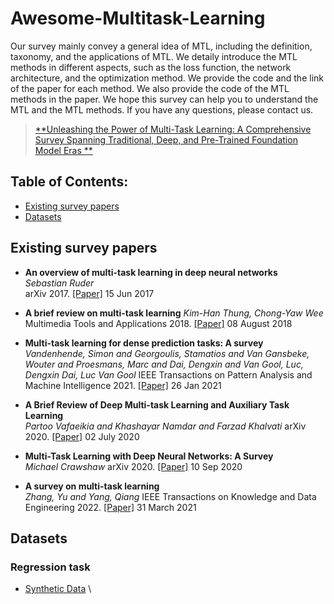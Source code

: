 # Awesome-Multitask-Learning
<!-- This repository periodicly updates the the papers and resources of MTL. -->
Our survey mainly convey a general idea of MTL, including the definition, taxonomy, and the applications of MTL. We detaily introduce the MTL methods in different aspects, such as the loss function, the network architecture, and the optimization method. We provide the code and the link of the paper for each method. We also provide the code of the MTL methods in the paper. We hope this survey can help you to understand the MTL and the MTL methods. If you have any questions, please contact us.
> [**Unleashing the Power of Multi-Task Learning: A Comprehensive Survey Spanning Traditional, Deep, and Pre-Trained Foundation Model Eras **](https://arxiv.org/abs/2004.13379)

<!-- > [**Multi-Task Learning for Dense Prediction Tasks: A Survey**](https://arxiv.org/abs/2004.13379) -->

## Table of Contents:
- [Existing survey papers](#survey)
- [Datasets](#datasets)
<!-- - [Architectures](#architectures)
  - [Encoder-based](#encoder)
  - [Decoder-based](#decoder)
  - [Other](#otherarchitectures)
- [Neural Architecture Search](#nas)
- [Optimization strategies](#optimization)
- [Transfer learning](#transfer) -->

<a name="survey"></a>
## Existing survey papers
<!-- - <a name="vandenhende2020revisiting"></a> Vandenhende, S., Georgoulis, S., Van Gansbeke, W., Proesmans, M., Dai, D., & Van Gool, L. 
*[Multi-Task Learning for Dense Prediction Tasks: A Survey](https://ieeexplore.ieee.org/abstract/document/9336293)*,
T-PAMI, 2020. [[PyTorch](https://github.com/SimonVandenhende/Multi-Task-Learning-PyTorch)] -->
- **An overview of multi-task learning in deep neural networks** \
*Sebastian Ruder* \
arXiv 2017. [[Paper]](https://arxiv.org/abs/1706.05098)
15 Jun 2017

- **A brief review on multi-task learning** 
*Kim-Han Thung, Chong-Yaw Wee* \
Multimedia Tools and Applications 2018. [[Paper]](https://link.springer.com/article/10.1007/s11042-018-6463-x)
08 August 2018

- **Multi-task learning for dense prediction tasks: A survey** \
*Vandenhende, Simon and Georgoulis, Stamatios and Van Gansbeke, Wouter and Proesmans, Marc and Dai, Dengxin and Van Gool, Luc, Dengxin Dai, Luc Van Gool*
IEEE Transactions on Pattern Analysis and Machine Intelligence 2021. [[Paper]](https://ieeexplore.ieee.org/abstract/document/9336293)
26 Jan 2021

- **A Brief Review of Deep Multi-task Learning and Auxiliary Task Learning** \
*Partoo Vafaeikia and Khashayar Namdar and Farzad Khalvati* 
arXiv 2020. [[Paper]](https://arxiv.org/abs/2007.01126)
02 July 2020

- **Multi-Task Learning with Deep Neural Networks: A Survey** \
*Michael Crawshaw*
arXiv 2020. [[Paper]](https://arxiv.org/abs/2009.09796)
10 Sep 2020

- **A survey on multi-task learning** \
*Zhang, Yu and Yang, Qiang*
IEEE Transactions on Knowledge and Data Engineering 2022. [[Paper]](https://ieeexplore.ieee.org/abstract/document/9392366)
31 March 2021
<!-- - <a name = "ruder2017overview"></a> S. Ruder, “*[An overview of multi-task learning in deep neural networks](https://arxiv.org/abs/1706.05098),” arXiv preprint arXiv:1706.05098, 2017. -->
<!-- - <a name = "thung2018brief"></a> K.-H. Thung and C.-Y. Wee, “*[A brief review on multi-task learning](https://link.springer.com/article/10.1007/s11042-018-6463-x),” Multimedia Tools and Applications, vol. 77, no. 22, pp. 29705–29725, 2018. -->
<!-- - <a name = "vandenhende2021multi"></a>S. Vandenhende, S. Georgoulis, W. Van Gansbeke, M. Proesmans, D. Dai, and L. Van Gool, “*[Multi-task learning for dense prediction tasks: A survey](https://arxiv.org/abs/2004.13379),” IEEE transactions on pattern analysis and machine intelligence, 2021. -->
<!-- - <a name = "vafaeikia2020brief"></a> P. Vafaeikia, K. Namdar, and F. Khalvati, “*[A brief review of deep multi-task learning and auxiliary task learning](),” arXiv preprint arXiv:2007.01126, 2020. -->
<!-- - <a name = "crawshaw2020multi"></a> M. Crawshaw, “Multi-task learning with deep neural networks: A survey,” arXiv preprint arXiv:2009.09796, 2020. -->
<!-- - <a name = "zhang2021survey"></a> Y. Zhang and Q. Yang, “*[A survey on multi-task learning](https://ieeexplore.ieee.org/document/9392366),” IEEE Transactions on Knowledge and Data Engineering, 2021. -->

<a name="datasets"></a>

## Datasets

### Regression task

- [Synthetic Data]() \ 
